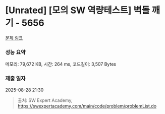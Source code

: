 # [Unrated] [모의 SW 역량테스트] 벽돌 깨기 - 5656 

[문제 링크](https://swexpertacademy.com/main/code/problem/problemDetail.do?contestProbId=AWXRQm6qfL0DFAUo) 

### 성능 요약

메모리: 79,672 KB, 시간: 264 ms, 코드길이: 3,507 Bytes

### 제출 일자

2025-08-28 21:30



> 출처: SW Expert Academy, https://swexpertacademy.com/main/code/problem/problemList.do